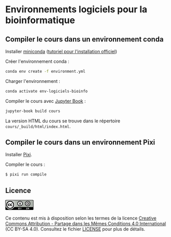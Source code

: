 # Environnements logiciels pour la bioinformatique

## Compiler le cours dans un environnement conda

Installer [miniconda](https://docs.anaconda.com/miniconda/index.html) ([tutoriel pour l'installation officiel](https://python.sdv.u-paris.fr/annexe_B_install_python/))

Créer l'environnement conda :

```bash
conda env create -f environment.yml
```

Charger l'environnement :

```bash
conda activate env-logiciels-bioinfo
```

Compiler le cours avec [Jupyter Book](https://jupyterbook.org/en/stable/intro.html) :

```bash
jupyter-book build cours
```

La version HTML du cours se trouve dans le répertoire `cours/_build/html/index.html`.


## Compiler le cours dans un environnement Pixi


Installer [Pixi](https://pixi.sh/latest/).

Compiler le cours :

```bash
$ pixi run compile
```


## Licence

![](cours/img/CC-BY-SA.png)

Ce contenu est mis à disposition selon les termes de la licence [Creative Commons Attribution - Partage dans les Mêmes Conditions 4.0 International](https://creativecommons.org/licenses/by-sa/4.0/deed.fr) (CC BY-SA 4.0). Consultez le fichier [LICENSE](LICENSE) pour plus de détails.

